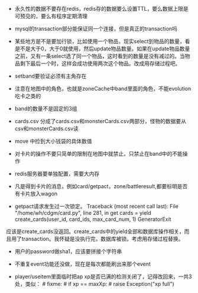 * 永久性的数据不要存在redis，redis存的数据要么设置TTL，要么数据上限是可预见的，要么有程序定期清理
* mysql的transaction部分能保证同一个连接，但是真正的transaction吗
* 某些地方是不是要加行锁，比如使用一个物品，现实select到物品的数量，看是不是大于0，大于0就使用，然后update物品数量。如果在update物品数量之前，又有一条select选了同一个物品，这时看到的数量是没有减过的。当物品剩下最后一个时，这样会成功使用两次这个物品。改成用存储过程吧。
* setband要验证必须有主角存在
* 注意在地图中的角色，也就是zoneCache中band里面的角色，不能evolution 吃卡之类的
* band的数量不是固定的3组
* cards.csv 分成了cards.csv和monsterCards.csv两部分，怪物的数据要从csv和monsterCards.csv读
* move 中捡到大小钱袋的具体数值
* 对卡片的操作不要只简单的限制在地图中就禁止。只禁止在band中的不能操作


* redis服务器要单独配置，需要大内存
* 凡是得到卡片的消息，例如card/getpact，zone/battleresult,都要标明是否有卡片放入wagon

* getpact请求发生过一次锁定。
Traceback (most recent call last):
  File "/home/wh/cdgm/card.py", line 281, in get
    cards = yield create_cards(user_id, card_ids, max_card_num, 1)
GeneratorExit

应该是create_cards没返回。create_cards中的yield全部和数据库操作相关，而且用了transaction。我怀疑是没执行完，数据库被锁。考虑用存储过程替换。

* 用户的password做sha1，应该要拼接个字符串

* 不重复event功能还没做，现在是每次都能刷出来那个event

* player/useitem里面临时把ap xp是否已满的检测关闭了，记得改回来，一共3处，类似：
				# fixme:
                # if xp == maxXp:
                #     raise Exception("xp full")
